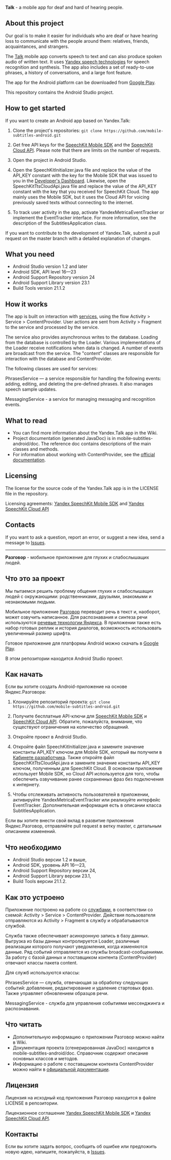 **Talk** - a mobile app for deaf and hard of hearing people.

About this project
------------------
Our goal is to make it easier for individuals who are deaf or have hearing loss to communicate with the people around them: relatives, friends, acquaintances, and strangers.

The [Talk](https://mobile.yandex.ru/apps/android/talk#main) mobile app converts speech to text and can also produce spoken audio of written text. It uses [Yandex speech technologies](https://tech.yandex.ru/speechkit/) for speech recognition and synthesis. The app also includes a set of ready-to-use phrases, a history of conversations, and a large font feature.

The app for the Android platform can be downloaded from [Google Play](https://play.google.com/store/apps/details?id=ru.yandex.subtitles). 

This repository contains the Android Studio project.

How to get started
------------------
If you want to create an Android app based on Yandex.Talk:

1. Clone the project's repositories: `git clone https://github.com/mobile-subtitles-android.git`

2. Get free API keys for the [SpeechKit Mobile SDK](https://tech.yandex.com/speechkit/mobilesdk/) and the [SpeechKit Cloud API](https://tech.yandex.com/speechkit/cloud/). Please note that there are limits on the number of requests.

3. Open the project in Android Studio.

4. Open the SpeechKitInitializer.java file and replace the value of the API_KEY constant with the key for the Mobile SDK that was issued to you in the [Developer's Dashboard](https://developer.tech.yandex.ru/). Likewise, open the SpeechKitTtsCloudApi.java file and replace the value of the API_KEY constant with the key that you received for SpeechKit Cloud. The app mainly uses the Mobile SDK, but it uses the Cloud API for voicing previously saved texts without connecting to the internet.

5. To track user activity in the app, activate YandexMetricaEventTracker or implement the EventTracker interface. For more information, see the description of the SubtitlesApplication class.

If you want to contribute to the development of Yandex.Talk, submit a pull request on the master branch with a detailed explanation of changes.

What you need
-------------
* Android Studio version 1.2 and later
* Android SDK, API level 16—23
* Android Support Repository version 24
* Android Support Library version 23.1
* Build Tools version 21.1.2

How it works
------------
The app is built on interaction with [services](http://developer.android.com/intl/ru/guide/components/services.html), using the flow Activity > Service > ContentProvider. User actions are sent from Activity > Fragment to the service and processed by the service.

The service also provides asynchronous writes to the database. Loading from the database is controlled by the Loader. Various implementations of the Loader receive notifications when data is changed. A number of events are broadcast from the service. The "content" classes are responsible for interaction with the database and ContentProvider. 

The following classes are used for services:

PhrasesService — a service responsible for handling the following events: adding, editing, and deleting the pre-defined phrases. It also manages speech sample updates.

MessagingService - a service for managing messaging and recognition events.

What to read
------------
* You can find more information about the Yandex.Talk app in the Wiki.
* Project documentation (generated JavaDoc) is in mobile-subtitles-android/doc. The reference doc contains descriptions of the main classes and methods.
* For information about working with ContentProvider, see the [official documentation](http://developer.android.com/guide/topics/providers/content-provider-basics.html).

Licensing
---------
The license for the source code of the Yandex.Talk app is in the LICENSE file in the repository.

Licensing agreements: [Yandex SpeechKit Mobile SDK](https://legal.yandex.ru/speechkit/) and [Yandex SpeechKit Cloud API](https://legal.yandex.ru/speechkit_cloud/)

Contacts
--------
If you want to ask a question, report an error, or suggest a new idea, send a message to [Issues](https://github.com/AkmalArtikov/deaf/issues).

--------------------

**Разговор** - мобильное приложение для глухих и слабослышащих людей.

Что это за проект
-----------------
Мы пытаемся решить проблему общения глухих и слабослышащих людей с окружающими: родственниками, друзьями, знакомыми и незнакомыми людьми.

Мобильное приложение [Разговор](https://mobile.yandex.ru/apps/android/talk#main) переводит речь в текст и, наоборот, может озвучить написанное. Для распознавания и синтеза речи используются  [речевые технологии Яндекса](https://tech.yandex.ru/speechkit/). В приложении также есть набор готовых реплик и история диалогов, возможность использовать увеличенный размер шрифта. 

Готовое приложение для платформы Android можно скачать в [Google Play](https://play.google.com/store/apps/details?id=ru.yandex.subtitles).

В этом репозитории находится Android Studio проект.

Как начать
----------
Если вы хотите создать Android-приложение на основе Яндекс.Разговора:

1. Клонируйте репозиторий проекта: `git clone https://github.com/mobile-subtitles-android.git`

2. Получите бесплатные API-ключи для [SpeechKit Mobile SDK](https://tech.yandex.ru/speechkit/mobilesdk/) и [SpeechKit Cloud API](https://tech.yandex.ru/speechkit/cloud/). Обратите, пожалуйста, внимание, что существуют ограничения на количество обращений.

3. Откройте проект в Android Studio.

4. Откройте файл SpeechKitInitializer.java и замените значение константы API_KEY ключом для Mobile SDK, который вы получили в [Кабинете разработчика](https://developer.tech.yandex.ru/). Также откройте файл SpeechKitTtsCloudApi.java и замените значение константы API_KEY ключом, полученным для SpeechKit Cloud. В основном приложение использует Mobile SDK, но Cloud API используется для того, чтобы обеспечить озвучивание ранее сохраненных фраз без подключения к интернету.

5. Чтобы отслеживать активность пользователей в приложении, активируйте YandexMetricaEventTracker или реализуйте интерфейс EventTracker. Дополнительная информация есть в описании класса SubtitlesApplication.

Если вы хотите внести свой вклад в развитие приложения Яндекс.Разговор, отправляйте pull request в ветку master, с детальным описанием изменений.

Что необходимо
--------------
* Android Studio версии 1.2 и выше,
* Android SDK, уровень API 16—23,
* Android Support Repository версии 24,
* Android Support Library версии 23.1,
* Build Tools версии 21.1.2.

Как это устроено
----------------
Приложение построено на работе со [службами](http://developer.android.com/intl/ru/guide/components/services.html), в соответствии со схемой: Activity > Service > ContentProvider. Действия пользователя отправляются из Activity > Fragment в службу и обрабатываются службой.

Служба также обеспечивает асинхронную запись в базу данных. Выгрузка из базы данных контролируется Loader, различные реализации которого получают уведомления, когда изменяются данные. Ряд событий отправляется из службы broadcast-сообщениями. За работу с базой данных и поставщиком контента (ContentProvider) отвечают классы пакета content. 

Для служб используются классы:

PhrasesService — служба, отвечающая за обработку следующих событий: добавление, редактирование и удаление стартовых фраз. Также управляет обновлением образцов речи.

MessagingService - служба для управления событиями мессенджинга и распознавания.

Что читать
----------
* Дополнительную информацию о приложении Разговор можно найти в Wiki.
* Документация проекта (сгенерированная JavaDoc) находится в mobile-subtitles-android/doc. Справочник содержит описание основных классов и методов.
* Информацию о работе с поставщиком контента ContentProvider можно найти в [официальной документации](http://developer.android.com/intl/ru/guide/topics/providers/content-provider-basics.html ). 

Лицензия
--------
Лицензия на исходный код приложения Разговор находится в файле LICENSE в репозитории.

Лицензионное соглашение [Yandex SpeechKit Mobile SDK](https://legal.yandex.ru/speechkit/) и [Yandex SpeechKit Cloud API](https://legal.yandex.ru/speechkit_cloud/).

Контакты
--------
Если вы хотите задать вопрос, сообщить об ошибке или предложить новую идею, напишите, пожалуйста, в [Issues](https://github.com/AkmalArtikov/deaf/issues).